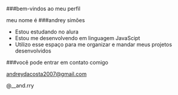 ###bem-vindos ao meu perfil

meu nome é ###andrey simões

- Estou estudando no alura
- Estou me desenvolvendo em linguagem JavaScipt
- Utilizo esse espaço para me organizar e mandar meus projetos desenvolvidos

###você pode entrar em contato comigo

andreydacosta2007@gmail.com

@__and.rry
